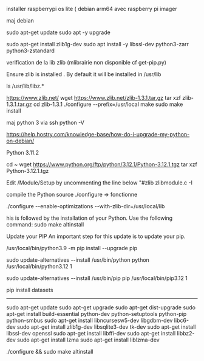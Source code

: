 installer raspberrypi os lite ( debian arm64
avec raspberry pi imager

maj debian

sudo apt-get update
sudo apt -y upgrade

sudo apt-get install zlib1g-dev
sudo apt install -y libssl-dev python3-zarr python3-zstandard

verification de la lib zlib (mlibrairie non disponible  cf get-pip.py)

Ensure zlib is installed . By default it will be installed in /usr/lib

ls /usr/lib/libz.*

https://www.zlib.net/
wget https://www.zlib.net/zlib-1.3.1.tar.gz
tar xzf zlib-1.3.1.tar.gz
cd zlib-1.3.1
./configure --prefix=/usr/local
make
sudo make install

maj python 3 via ssh
python -V


https://help.hostry.com/knowledge-base/how-do-i-upgrade-my-python-on-debian/

Python 3.11.2

 cd ~
wget https://www.python.org/ftp/python/3.12.1/Python-3.12.1.tgz
tar xzf Python-3.12.1.tgz

Edit /Module/Setup by uncommenting the line below "#zlib zlibmodule.c -I
 
compile the Python source
./configure => fonctionne

./configure --enable-optimizations --with-zlib-dir=/usr/local/lib



his is followed by the installation of your Python. Use the following command:
sudo make altinstall


Update your PIP
An important step for this update is to update your pip.

/usr/local/bin/python3.9 -m pip install --upgrade pip


sudo update-alternatives --install /usr/bin/python python /usr/local/bin/python3.12 1


sudo update-alternatives --install /usr/bin/pip pip /usr/local/bin/pip3.12 1


pip install datasets


____________________________
sudo apt-get update
sudo apt-get upgrade
sudo apt-get dist-upgrade
sudo apt-get install build-essential python-dev python-setuptools python-pip python-smbus
sudo apt-get install libncursesw5-dev libgdbm-dev libc6-dev
sudo apt-get install zlib1g-dev libsqlite3-dev tk-dev
sudo apt-get install libssl-dev openssl
sudo apt-get install libffi-dev
sudo apt-get install libbz2-dev
sudo apt-get install lzma
sudo apt-get install liblzma-dev

./configure && sudo make altinstall